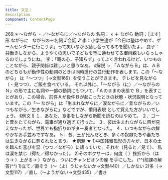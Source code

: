 ```yaml
---
title: 文法：
description
component: ContentPage
---
```



269.＊～ながら ・／～ながらに／～ながらの
名詞： × ＋ ながら
動詞：［ます］形 ながらに
  ながらの＋名詞
♪会話 ♪
李：小学生達が「今日は塾はやめて、ゲームセンターに行こうよ」って笑いながら話し合ってるのを聞いたよ。 良子：共働きしながら、ようやくの思いで子どもを塾に通わせてる御両親もいらっしゃるのでしょうにね。
李：「親の心、子知らず」ってよく言われるけど、いつものことながら、親子関係は難しいと思うなあ。
♯解説 ♭
「ＡながらＢ」は、ＡＢのどちらもが動作性の動詞のときは同時進行の並行動作を表します。この「～ながら」 は「～つつ」（→文型169）を使うことができます。
テレビを見ながら〔・見つつ）、ご飯を食べている。 それ以外に、「～ながら（に）／～ながらのＮ」の形で主に名詞や一部の動詞にもついて、「Ａのままの状態で
Ｂ」を表すことがあり、この場合、前件Ａが後件Ｂが起こったときの状態・状況説明となっています。この「～ ながら」は「生まれながらに／涙ながらに／昔ながらの／いつもながら／生きながらに」などですが、慣用表現 として覚えた方がいいでしょう。
§例文 §
１．あなた、食事をしながら新聞を読むのはやめて。
２．ゴーと音をたてながら、電車が通り過ぎて行った。
３．彼は生まれながらに目が見えなかったが、世界でも指折りのギター奏者となった。
４．いつもながらの鮮やかなお手並みですなあ。
５．昔、王が死んだとき、多くの奴隷たちや妻たちは生きながらに葬られたと言う。
★例題 ★
1)中国残留孤児の方々が、日本の土を踏んだ喜びを涙（つつ／ながら）に語っていた。それを（見ると／見て）、
私は涙を禁じ（得た／得なかった）。
2)そのボクサーは、何度（ ）挫折から（はう→ ）上がる→ ）ながら、ついにチャンピオンの座 を手にした。
(^^)前課の解答(^^)
1)立て／直そう（～（よ）うじゃないか→文型440）／しかない
2)多（→文型117）／直し（～ようがない→文型435）／書き
